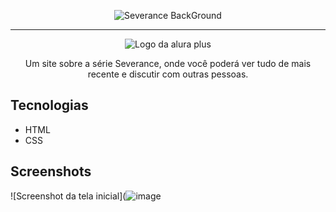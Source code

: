<p align="center"> <img src="https://www.luiconceitocriativo.com/eejoossa/2024/08/severance-apple-tv-plus.jpg" alt="Severance BackGround"> </p>

<hr>

<p align="center"> <img src="https://github.com/MonicaHillman/alurabooks/blob/aula05/img/Logo.svg" alt="Logo da alura plus"> </p>
<p align="center">Um site sobre a série Severance, onde você poderá ver tudo de mais recente e discutir com outras pessoas.</p>

## Tecnologias
* HTML
* CSS

## Screenshots
![Screenshot da tela inicial](![image](https://github.com/user-attachments/assets/33c53de3-c218-41f2-a3d9-d663e8899a0e)
